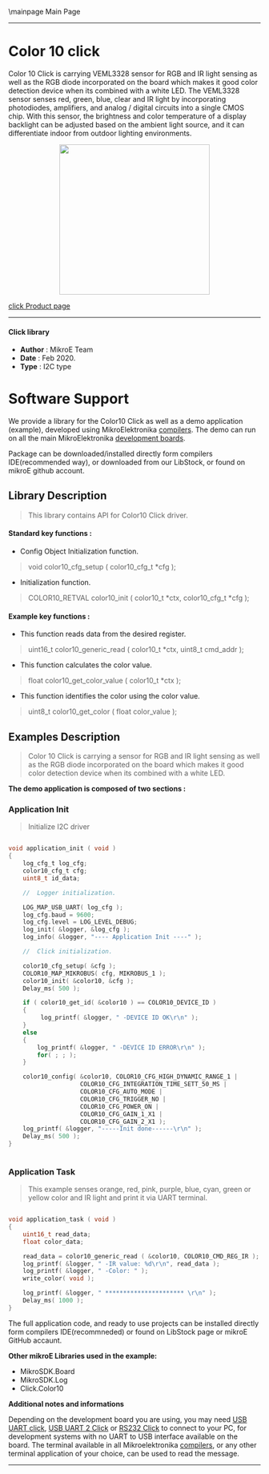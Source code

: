 \mainpage Main Page
 
---
# Color 10 click

Color 10 Click is carrying VEML3328 sensor for RGB and IR light sensing as well as the RGB diode incorporated on the board which makes it good color detection device when its combined with a white LED. The VEML3328 sensor senses red, green, blue, clear and IR light by incorporating photodiodes, amplifiers, and analog / digital circuits into a single CMOS chip. With this sensor, the brightness and color temperature of a display backlight can be adjusted based on the ambient light source, and it can differentiate indoor from outdoor lighting environments.

<p align="center">
  <img src="http://download.mikroe.com/images/click_for_ide/color10_click.png" height=300px>
</p>

[click Product page](<https://www.mikroe.com/color-10-click>)

---


#### Click library 

- **Author**        : MikroE Team
- **Date**          : Feb 2020.
- **Type**          : I2C type


# Software Support

We provide a library for the Color10 Click 
as well as a demo application (example), developed using MikroElektronika 
[compilers](http://shop.mikroe.com/compilers). 
The demo can run on all the main MikroElektronika [development boards](http://shop.mikroe.com/development-boards).

Package can be downloaded/installed directly form compilers IDE(recommended way), or downloaded from our LibStock, or found on mikroE github account. 

## Library Description

> This library contains API for Color10 Click driver.

#### Standard key functions :

- Config Object Initialization function.
> void color10_cfg_setup ( color10_cfg_t *cfg ); 
 
- Initialization function.
> COLOR10_RETVAL color10_init ( color10_t *ctx, color10_cfg_t *cfg );


#### Example key functions :

- This function reads data from the desired register.
> uint16_t color10_generic_read ( color10_t *ctx, uint8_t cmd_addr );

- This function calculates the color value.
> float color10_get_color_value ( color10_t *ctx );

- This function identifies the color using the color value.
> uint8_t color10_get_color ( float color_value );

## Examples Description

> Color 10 Click is carrying a sensor for RGB and IR light sensing as well as 
> the RGB diode incorporated on the board which makes it good color detection 
> device when its combined with a white LED. 

**The demo application is composed of two sections :**

### Application Init 

> Initialize I2C driver

```c

void application_init ( void )
{
    log_cfg_t log_cfg;
    color10_cfg_t cfg;
    uint8_t id_data;

    //  Logger initialization.

    LOG_MAP_USB_UART( log_cfg );
    log_cfg.baud = 9600;
    log_cfg.level = LOG_LEVEL_DEBUG;
    log_init( &logger, &log_cfg );
    log_info( &logger, "---- Application Init ----" );

    //  Click initialization.

    color10_cfg_setup( &cfg );
    COLOR10_MAP_MIKROBUS( cfg, MIKROBUS_1 );
    color10_init( &color10, &cfg );
    Delay_ms( 500 );

    if ( color10_get_id( &color10 ) == COLOR10_DEVICE_ID )
    {
         log_printf( &logger, " -DEVICE ID OK\r\n" );
    }
    else
    {
        log_printf( &logger, " -DEVICE ID ERROR\r\n" );
        for( ; ; );
    }

    color10_config( &color10, COLOR10_CFG_HIGH_DYNAMIC_RANGE_1 |
                    COLOR10_CFG_INTEGRATION_TIME_SETT_50_MS |
                    COLOR10_CFG_AUTO_MODE |
                    COLOR10_CFG_TRIGGER_NO |
                    COLOR10_CFG_POWER_ON |
                    COLOR10_CFG_GAIN_1_X1 |
                    COLOR10_CFG_GAIN_2_X1 );
    log_printf( &logger, "-----Init done------\r\n" );
    Delay_ms( 500 );
}
  
```

### Application Task

> This example senses orange, red, pink, purple, blue, cyan, green or yellow color
> and IR light and print it via UART terminal. 

```c

void application_task ( void )
{
    uint16_t read_data;
    float color_data;

    read_data = color10_generic_read ( &color10, COLOR10_CMD_REG_IR );
    log_printf( &logger, " -IR value: %d\r\n", read_data );
    log_printf( &logger, " -Color: " );
    write_color( void );

    log_printf( &logger, " ********************** \r\n" );
    Delay_ms( 1000 );
} 

```

The full application code, and ready to use projects can be  installed directly form compilers IDE(recommneded) or found on LibStock page or mikroE GitHub accaunt.

**Other mikroE Libraries used in the example:** 

- MikroSDK.Board
- MikroSDK.Log
- Click.Color10

**Additional notes and informations**

Depending on the development board you are using, you may need 
[USB UART click](http://shop.mikroe.com/usb-uart-click), 
[USB UART 2 Click](http://shop.mikroe.com/usb-uart-2-click) or 
[RS232 Click](http://shop.mikroe.com/rs232-click) to connect to your PC, for 
development systems with no UART to USB interface available on the board. The 
terminal available in all Mikroelektronika 
[compilers](http://shop.mikroe.com/compilers), or any other terminal application 
of your choice, can be used to read the message.



---
